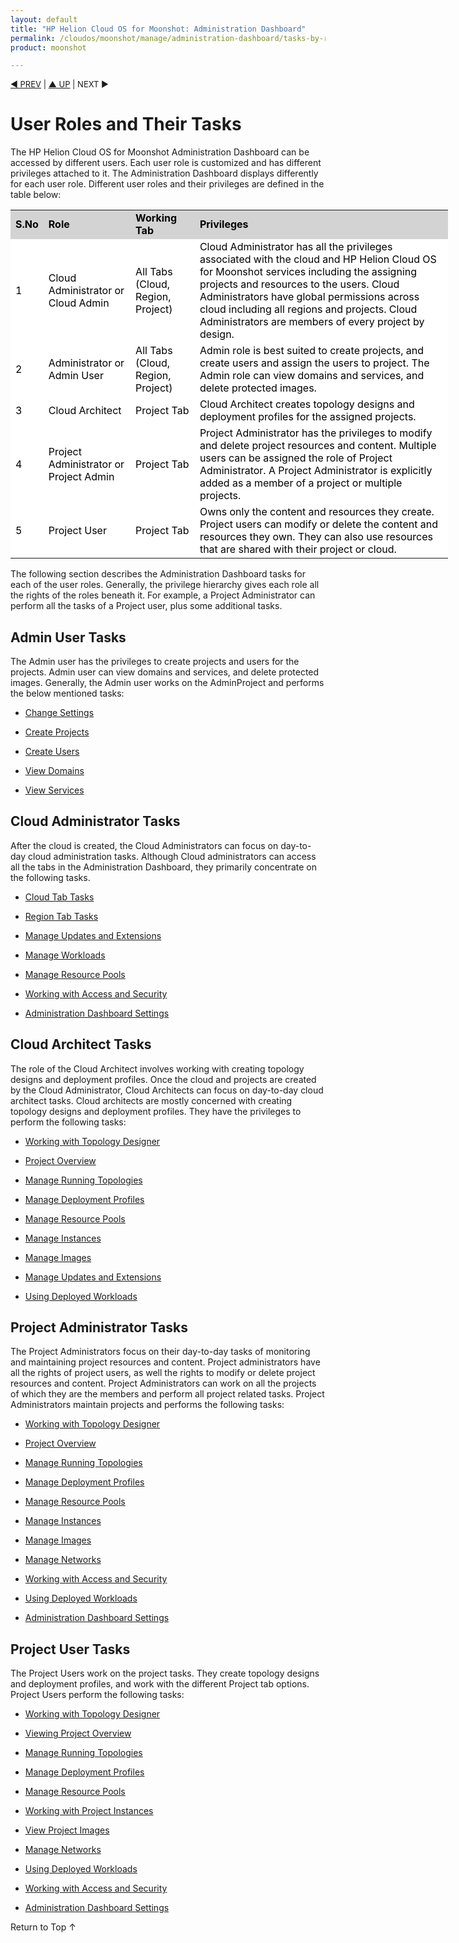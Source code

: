 ```yaml
---
layout: default
title: "HP Helion Cloud OS for Moonshot: Administration Dashboard"
permalink: /cloudos/moonshot/manage/administration-dashboard/tasks-by-role/
product: moonshot

---
```


<script>

function PageRefresh {
onLoad="window.refresh"
}

PageRefresh();

</script>

<p style="font-size: small;"> <a href="/cloudos/moonshot/manage/">&#9664; PREV</a> | <a href="/cloudos/moonshot/manage">&#9650; UP</a> | NEXT &#9654;</p>

# User Roles and Their Tasks  #

The HP Helion Cloud OS for Moonshot Administration Dashboard can be accessed by different users. Each user role is customized and has different privileges attached to it. The Administration Dashboard displays differently for each user role.  Different user roles and their privileges are defined in the table below:

<table style="text-align: left; vertical-align: top; width:700px;">

<tr style="background-color: lightgrey; color: black;">

 <td><b>S.No</b></td> <td><b>Role</b></td><td><b>Working Tab</b></td><td><b>Privileges</td></tr>

<tr style="background-color: white; color: black;">
<td>1</td> <td>Cloud Administrator or Cloud Admin</td><td>All Tabs (Cloud, Region, Project)</td><td>Cloud Administrator has all the privileges associated with the cloud and HP Helion Cloud OS for Moonshot services including the assigning projects and resources to the users. Cloud Administrators have global permissions across cloud including all regions and projects. Cloud Administrators are members of every project by design.</td></tr>

<tr style="background-color: white; color: black;">
<td>2</td><td>Administrator or Admin User</td><td>All Tabs (Cloud, Region, Project)</td><td>Admin role is best suited to create projects, and create users and assign the users to project. The Admin role can view domains and services, and delete protected images.</td><tr>

<tr style="background-color: white; color: black;">
<td>3</td><td>Cloud Architect</td><td>Project Tab</td><td>Cloud Architect creates topology designs and deployment profiles for the assigned projects.</td></tr>

<tr style="background-color: white; color: black;">
<td>4</td><td>Project Administrator or Project Admin</td><td>Project Tab</td><td>Project Administrator has the privileges to modify and delete project resources and content. Multiple users can be assigned the role of Project Administrator. A Project Administrator is explicitly added as a member of a project or multiple projects.</td></tr>

<tr style="background-color: white; color: black;">
<td>5</td><td>Project User</td><td>Project Tab</td><td>Owns only the content and resources they create. Project users can modify or delete the content and resources they own. They can also use resources that are shared with their project or cloud.</td></tr></table>



The following section describes the Administration Dashboard tasks for each of the user roles. Generally, the privilege hierarchy gives each role all the rights of the roles beneath it. For example, a Project Administrator can perform all the tasks of a Project user, plus some additional tasks.

## Admin User Tasks ##

The Admin user has the privileges to create projects and users for the projects. Admin user can view domains and services, and delete protected images. Generally, the Admin user works on the AdminProject and performs the below mentioned tasks:

* [Change Settings](http://cloudos/moonshot/manage/administration-dashboard/working-with-cloud-tab/)

* [Create Projects](http://cloudos/moonshot/manage/administration-dashboard/working-with-cloud-tab/)

* [Create Users](http://cloudos/moonshot/manage/administration-dashboard/working-with-cloud-tab/)

* [View  Domains](http://cloudos/moonshot/manage/administration-dashboard/working-with-cloud-tab/)

* [View Services](http://cloudos/moonshot/manage/administration-dashboard/working-with-cloud-tab/)
 
## Cloud Administrator Tasks ##

After the cloud is created, the Cloud Administrators can focus on day-to-day cloud administration tasks. Although Cloud administrators can access all the tabs in the Administration Dashboard, they primarily concentrate on the following tasks.

* [Cloud Tab Tasks](http://cloudos/moonshot/manage/administration-dashboard/working-with-cloud-tab/)

* [Region Tab Tasks](http://cloudos/moonshot/manage/administration-dashboard/working-with-region-tab/)

* [Manage Updates and Extensions](http://cloudos/moonshot/manage/administration-dashboard/updates-extensions/)

* [Manage Workloads](http://cloudos/administration-dashboard/workloads/)

* [Manage Resource Pools](http://cloudos/administration-dashboard/resource-pool/)

* [Working with Access and Security](http://cloudos/administration-dashboard/access-and-security/)

* [Administration Dashboard Settings](http://cloudos/administration-dashboard/settings-tab/)


## Cloud Architect Tasks ##

The role of the Cloud Architect involves working with creating topology designs and deployment profiles. Once the cloud and projects are created by the Cloud Administrator, Cloud Architects can focus on day-to-day cloud architect tasks. Cloud architects are mostly concerned with creating topology designs and deployment profiles. They have the privileges to perform the following tasks:

* [Working with Topology Designer](http://cloudos/administration-dashboard/topology-designs/)

* [Project Overview](http://cloudos/administration-dashboard/working-with-cloud-tab/)

* [Manage Running Topologies](http://cloudos/administration-dashboard/running-topologies/)

* [Manage Deployment Profiles](http://cloudos/administration-dashboard/deployment-profiles/)

* [Manage Resource Pools](http://cloudos/administration-dashboard/resource-pool/)

* [Manage Instances](http://cloudos/administration-dashboard/project-instances/)

* [Manage Images](http://cloudos/administration-dashboard/project-images/)

* [Manage Updates and Extensions](http://cloudos/administration-dashboard/updates-extensions/)

* [Using Deployed Workloads](http://cloudos/administration-dashboard/workloads/)


## Project Administrator Tasks ##

The Project Administrators focus on their day-to-day tasks of monitoring and maintaining project resources and content. Project administrators have all the rights of project users, as well the rights to modify or delete project resources and content. Project Administrators can work on all the projects of which they are the members and perform all project related tasks.
Project Administrators maintain projects and performs the following tasks:

* [Working with Topology Designer](http://cloudos/administration-dashboard/topology-designs/)

* [Project Overview](http://cloudos/administration-dashboard/working-with-project-tab/)

* [Manage Running Topologies](http://cloudos/administration-dashboard/running-topologies/)

* [Manage Deployment Profiles](http://cloudos/administration-dashboard/deployment-profiles/)

* [Manage Resource Pools](http://cloudos/administration-dashboard/resource-pools/)

* [Manage Instances](http://cloudos/administration-dashboard/project-instances/)

* [Manage Images](http://cloudos/administration-dashboard/project-images/)

* [Manage Networks](http://cloudos/administration-dashboard/project-networks/)

* [Working with Access and Security](http://cloudos/administration-dashboard/access-and-security/)

* [Using Deployed Workloads](http://cloudos/administration-dashboard/workloads/)

* [Administration Dashboard Settings](http://cloudos/administration-dashboard/settings-tab/)

## Project User Tasks ##

The Project Users work on the project tasks. They create topology designs and deployment profiles, and work with the different Project tab options.
Project Users perform the following tasks:

* [Working with Topology Designer](http://cloudos/administration-dashboard/topology-designs/)

* [Viewing Project Overview](http://cloudos/administration-dashboard/working-with-project-tab/)

* [Manage Running Topologies](http://cloudos/administration-dashboard/running-topologies/)

* [Manage Deployment Profiles](http://cloudos/administration-dashboard/deployment-profiles/)

* [Manage Resource Pools](http://cloudos/administration-dashboard/resource-pools/)

* [Working with Project Instances](http://cloudos/administration-dashboard/project-instances/)

* [View Project Images](http://cloudos/administration-dashboard/project-images/)

* [Manage Networks](http://cloudos/administration-dashboard/project-networks/)

* [Using Deployed Workloads](http://cloudos/administration-dashboard/workloads/)

* [Working with Access and Security](http://cloudos/administration-dashboard/access-and-security/)

* [Administration Dashboard Settings](http://cloudos/administration-dashboard/settings-tab/)



<a href="#top" style="padding:14px 0px 14px 0px; text-decoration: none;"> Return to Top &#8593; </a>

























